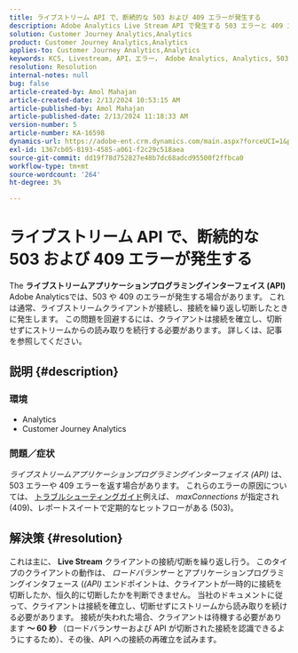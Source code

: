 ```yaml
---
title: ライブストリーム API で、断続的な 503 および 409 エラーが発生する
description: Adobe Analytics Live Stream API で発生する 503 エラーと 409 エラーの修正方法について説明します。 繰り返し接続/切断しないでください。
solution: Customer Journey Analytics,Analytics
product: Customer Journey Analytics,Analytics
applies-to: Customer Journey Analytics,Analytics
keywords: KCS, Livestream, API，エラー， Adobe Analytics, Analytics, 503, 409 エラー
resolution: Resolution
internal-notes: null
bug: false
article-created-by: Amol Mahajan
article-created-date: 2/13/2024 10:53:15 AM
article-published-by: Amol Mahajan
article-published-date: 2/13/2024 11:18:33 AM
version-number: 5
article-number: KA-16598
dynamics-url: https://adobe-ent.crm.dynamics.com/main.aspx?forceUCI=1&pagetype=entityrecord&etn=knowledgearticle&id=6aee7610-5eca-ee11-9079-6045bd0065f9
exl-id: 1367cb05-8193-4585-a061-f2c29c518aea
source-git-commit: dd19f78d752827e48b7dc68adcd95500f2ffbca0
workflow-type: tm+mt
source-wordcount: '264'
ht-degree: 3%

---
```


# ライブストリーム API で、断続的な 503 および 409 エラーが発生する


The <b>ライブストリームアプリケーションプログラミングインターフェイス (API)</b> Adobe Analyticsでは、503 や 409 のエラーが発生する場合があります。 これは通常、ライブストリームクライアントが接続し、接続を繰り返し切断したときに発生します。 この問題を回避するには、クライアントは接続を確立し、切断せずにストリームからの読み取りを続行する必要があります。 詳しくは、記事を参照してください。

## 説明 {#description}


### <b>環境</b>

- Analytics
- Customer Journey Analytics


### <b>問題／症状</b>

*ライブストリームアプリケーションプログラミングインターフェイス (API)* は、503 エラーや 409 エラーを返す場合があります。 これらのエラーの原因については、 [トラブルシューティングガイド](https://github.com/AdobeDocs/analytics-1.4-apis/blob/master/docs/live-stream-api/troubleshooting.md)例えば、 *maxConnections* が指定され (409)、レポートスイートで定期的なヒットフローがある (503)。


## 解決策 {#resolution}


これは主に、 <b>Live Stream</b> クライアントの接続/切断を繰り返し行う。 このタイプのクライアントの動作は、 *ロードバランサー* とアプリケーションプログラミングインタフェース (*(API)* エンドポイントは、クライアントが一時的に接続を切断したか、恒久的に切断したかを判断できません。 当社のドキュメントに従って、クライアントは接続を確立し、切断せずにストリームから読み取りを続ける必要があります。 接続が失われた場合、クライアントは待機する必要があります <b>～ 60 秒</b> （ロードバランサーおよび API が切断された接続を認識できるようにするため）、その後、API への接続の再確立を試みます。
